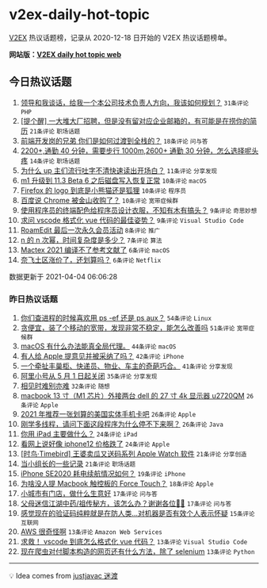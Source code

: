 # v2ex-daily-hot-topic

[V2EX](https://www.v2ex.com/) 热议话题榜，记录从 2020-12-18 日开始的 V2EX 热议话题榜单。

**网站版：[V2EX daily hot topic web](https://boojack.github.io/v2ex-daily-hot-topic-web/)**

## 今日热议话题

<!-- TODAY BEGIN -->

1. [领导和我谈话，给我一个本公司技术负责人方向，我该如何规划？](https://www.v2ex.com/t/767885) `31条评论` `PHP`
1. [[提个醒] 一大堆大厂招聘，但是没有留对应企业邮箱的，有可能是在捞你的简历](https://www.v2ex.com/t/767879) `21条评论` `职场话题`
1. [前端开发岗的兄弟 你们是如何过渡到全栈的？](https://www.v2ex.com/t/767877) `18条评论` `问与答`
1. [2200+,通勤 40 分钟，需要步行 1000m,2600+ 通勤 30 分钟，怎么选择呢头疼](https://www.v2ex.com/t/767890) `14条评论` `职场话题`
1. [为什么 up 主们流行吐字不清快速读出开场白？](https://www.v2ex.com/t/767902) `11条评论` `分享发现`
1. [m1 升级到 11.3 Beta 6 之后磁盘写入恢复正常](https://www.v2ex.com/t/767897) `10条评论` `macOS`
1. [Firefox 的 logo 到底是小熊猫还是狐狸](https://www.v2ex.com/t/767875) `10条评论` `程序员`
1. [百度说 Chrome 被金山收购了？](https://www.v2ex.com/t/767871) `10条评论` `宽带症候群`
1. [使用程序员的终端配色给程序员设计衣服，不知有木有搞头？](https://www.v2ex.com/t/767878) `9条评论` `奇思妙想`
1. [求问 vscode 格式化 vue 代码的最佳姿势？](https://www.v2ex.com/t/767876) `9条评论` `Visual Studio Code`
1. [RoamEdit 最后一次永久会员活动](https://www.v2ex.com/t/767894) `8条评论` `推广`
1. [n 的 n 次幂，时间复杂度是多少？](https://www.v2ex.com/t/767887) `7条评论` `算法`
1. [Mactex 2021 编译不了参考文献了](https://www.v2ex.com/t/767895) `6条评论` `macOS`
1. [奈飞土区涨价了，还划算吗？](https://www.v2ex.com/t/767889) `6条评论` `Netflix`

数据更新于 2021-04-04 06:06:28

<!-- TODAY END -->

### 昨日热议话题

<!-- YESTERDAY BEGIN -->

1. [你们查进程的时候喜欢用 ps -ef 还是 ps aux？](https://www.v2ex.com/t/767746) `54条评论` `Linux`
1. [贪便宜，装了个移动的宽带，发现非常不稳定，能怎么改善吗](https://www.v2ex.com/t/767800) `51条评论` `宽带症候群`
1. [macOS 有什么办法能真全局代理。](https://www.v2ex.com/t/767745) `44条评论` `macOS`
1. [有人给 Apple 提意见并被采纳了吗？](https://www.v2ex.com/t/767750) `42条评论` `iPhone`
1. [一个牵扯丰巢柜、快递员、物业、车主的奇葩巧合。](https://www.v2ex.com/t/767741) `41条评论` `分享发现`
1. [阿里小号从 5 月 1 日起关闭](https://www.v2ex.com/t/767780) `35条评论` `分享发现`
1. [相见时难别亦难](https://www.v2ex.com/t/767759) `32条评论` `随想`
1. [macbook 13 寸（M1 芯片）外接两台 dell 的 27 寸 4k 显示器 u2720QM](https://www.v2ex.com/t/767784) `26条评论` `Apple`
1. [2021 年推荐一张划算的美国实体手机卡吧](https://www.v2ex.com/t/767793) `26条评论` `Apple`
1. [刚学多线程，请问下面这段程序为什么停不下来啊？](https://www.v2ex.com/t/767839) `26条评论` `Java`
1. [你用 iPad 主要做什么？](https://www.v2ex.com/t/767856) `24条评论` `iPad`
1. [看网上说好像 iphone12 价格跌了](https://www.v2ex.com/t/767751) `24条评论` `Apple`
1. [[时鸟·Timebird] 王婆卖瓜又送码系列 Apple Watch 软件](https://www.v2ex.com/t/767788) `21条评论` `分享创造`
1. [当小组长的一些记录](https://www.v2ex.com/t/767732) `21条评论` `职场话题`
1. [iPhone SE2020 耗电续航情况如何？](https://www.v2ex.com/t/767729) `19条评论` `iPhone`
1. [为啥没人提 Macbook 触控板的 Force Touch？](https://www.v2ex.com/t/767864) `18条评论` `Apple`
1. [小城市有门店，做什么生意好](https://www.v2ex.com/t/767767) `17条评论` `问与答`
1. [父母迷信江湖中药/祖传秘方，该怎么办？谢谢各位🙏🙏](https://www.v2ex.com/t/767770) `17条评论` `问与答`
1. [感觉现在的验证码纯粹就是在防人类...对机器是否有效个人表示怀疑](https://www.v2ex.com/t/767833) `15条评论` `互联网`
1. [AWS 很奇怪啊](https://www.v2ex.com/t/767824) `13条评论` `Amazon Web Services`
1. [求救！ vscode 到底怎么格式化 vue 代码？](https://www.v2ex.com/t/767822) `13条评论` `Visual Studio Code`
1. [现在爬虫对付脚本构造的网页还有什么方法，除了 selenium](https://www.v2ex.com/t/767807) `13条评论` `Python`

<!-- YESTERDAY END -->

---

💡 Idea comes from [justjavac 迷渡](https://github.com/justjavac/)
